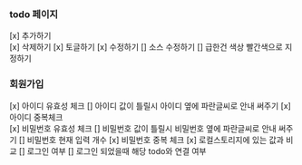 ### todo 페이지

[x] 추가하기  
[x] 삭제하기
[x] 토글하기
[x] 수정하기
[] 소스 수정하기
[] 급한건 색상 빨간색으로 지정하기

### 회원가입

[x] 아이디 유효성 체크
[] 아이디 값이 틀릴시 아이디 옆에 파란글씨로 안내 써주기
[x] 아이디 중복체크  
[x] 비밀번호 유효성 체크
[] 비밀번호 값이 틀릴시 비밀번호 옆에 파란글씨로 안내 써주기
[] 비밀번호 현재 입력 개수 
[x] 비밀번호 중복 체크
[x] 로컬스토리지에 있는 값과 비교
[] 로그인 여부 
[] 로그인 되었을때 해당 todo와 연결 여부 

